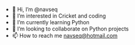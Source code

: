 - 👋 Hi, I’m @navseq
- 👀 I’m interested in Cricket and coding
- 🌱 I’m currently learning Python
- 💞️ I’m looking to collaborate on Python projects
- 📫 How to reach me navseq@hotmail.com

<!---
navseq/navseq is a ✨ special ✨ repository because its `README.md` (this file) appears on your GitHub profile.
You can click the Preview link to take a look at your changes.
--->
